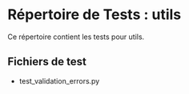 # Répertoire de Tests : utils

Ce répertoire contient les tests pour utils.

## Fichiers de test

- test_validation_errors.py
